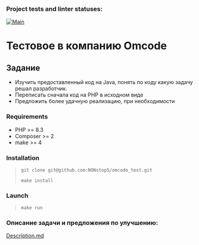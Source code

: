 ### Project tests and linter statuses:
[![Main](https://github.com/NONstop5/omcode_test/actions/workflows/main.yml/badge.svg)](https://github.com/NONstop5/omcode_test/actions)

# Тестовое в компанию Omcode

## Задание
- Изучить предоставленный код на Java, понять по коду какую задачу решал разработчик.
- Переписать сначала код на PHP в исходном виде
- Предложить более удачную реализацию, при необходимости

### Requirements
- PHP >= 8.3
- Composer >= 2
- make >= 4

### Installation
> `git clone git@github.com:NONstop5/omcode_test.git`
>
> `make install`

### Launch
> `make run`

### Описание задачи и предложения по улучшению:
[Description.md](https://github.com/NONstop5/omcode_test/blob/master/Description.md)
